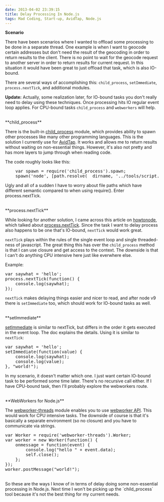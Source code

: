 ```yaml
---
date: 2013-04-02 23:39:15
title: Delay Processing In Node.js
tags: Mad Coding, Start-up, AvidTap, Node.js
---
```

**Scenario**

There have been scenarios where I wanted to offload some processing to be
done in a separate thread. One example is when I want to geocode certain
addresses but don't need the result of the geocoding in order to return results
to the client. There is no point to wait for the geocode request to another
server in order to return results for current request. In this situation it
would have been great to just offload that task, which is also IO-bound.

There are several ways of accomplishing this: `child_process`, `setImmediate`,
`process.nextTick`, and additional modules.

**Update:** Actually, some realization later, for IO-bound tasks you don't
really need to delay using these techniques. Once processing hits IO regular
event loop applies. For CPU-bound tasks `child_process` and `webworkers` will
help.

<br>
**child_process**

There is the built-in [child_process][4] module, which provides ability to spawn
other processes like many other programming languages. This is the solution I
currently use for [AvidTap][5]. It works and allows me to return results without
waiting on non-essential things. However, it's also not pretty and has more
layers to jump through when reading code.

The code roughly looks like this:
<pre class="brush:c">
    var spawn = require('child_process').spawn;
    spawn('node', [path.resolve(__dirname, '../tools/script.js'), 'some args']);
</pre>

Ugly and all of a sudden I have to worry about file paths which have different
semantic compared to when using require(). Enter process.nextTick.

<br>
**process.nextTick**

While looking for another solution, I came across this article on
[howtonode][3], which talked about [process.nextTick][8]. Since the task I want
to delay process also happens to be one that's IO-bound, `nextTick` would work
great.

`nextTick` plays within the rules of the single event loop and single
threaded-ness of javascript. The great thing this has over the `child_process`
method is that I can use closure and get access to the context. The downside is
that I can't do anything CPU intensive here just like everwhere else.

Example:
<pre class="brush:c">
var saywhat = 'hello';
process.nextTick(function() {
    console.log(saywhat);
});
</pre>

`nextTick` makes delaying things easier and nicer to read, and after node v9
there is `setImmediate` too, which should work for IO-bound tasks as well.

<br>
**setImmediate**

[setImmediate][6] is similar to nextTick, but differs in the order it gets
executed in the event loop. The doc explains the details. Using it is similar to
`nextTick`:

<pre class="brush:c">
var saywhat = 'hello';
setImmediate(function(value) {
    console.log(saywhat);
    console.log(value);
}, "world!");
</pre>

In my scenario, it doesn't matter which one. I just want certain IO-bound task
to be performed some time later. There's no recursive call either. If I have
CPU-bound task, then I'll probably explore the webworkers route.

<br>
**WebWorkers for Node.js**

The [webworker-threads][1] module enables you to use [webworker API][2]. This
would work for CPU intensive tasks. The downside of course is that it's
basically a separate environment (so no closure) and you have to communicate via
strings.

<pre class="brush:c">
var Worker = require('webworker-threads').Worker;
var worker = new Worker(function() {
    onmessage = function(event) {
        console.log("hello " + event.data);
        self.close();
    };
});
worker.postMessage("world!");
</pre>

<br>
So these are the ways I know of in terms of delay doing some non-essential
processing in Node.js. Next time I won't be picking up the `child_process` tool
because it's not the best thing for my current needs.

  [1]: https://npmjs.org/package/webworker-threads
  [2]: http://www.whatwg.org/specs/web-apps/current-work/multipage/workers.html
  [3]: http://howtonode.org/understanding-process-next-tick
  [4]: http://nodejs.org/api/child_process.html
  [5]: http://avidtap.com
  [6]: http://nodejs.org/api/timers.html#timers_setimmediate_callback_arg
  [7]: https://github.com/joyent/node/pull/3709
  [8]: http://nodejs.org/api/process.html#process_process_nexttick_callback
